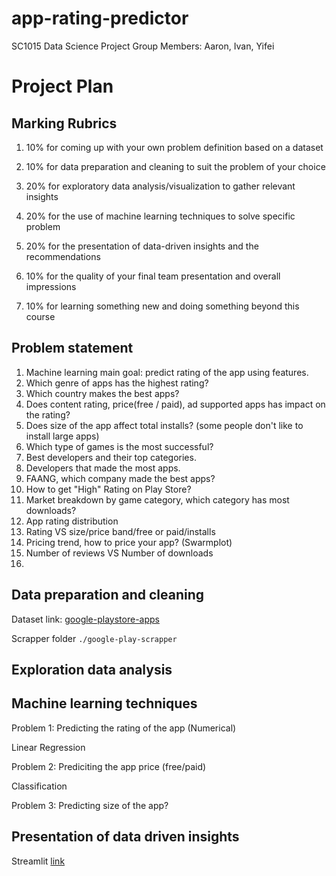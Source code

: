 # app-rating-predictor

SC1015 Data Science Project
Group Members: Aaron, Ivan, Yifei

# Project Plan

## Marking Rubrics

1. 10% for coming up with your own problem definition based on a dataset

2. 10% for data preparation and cleaning to suit the problem of your choice

3. 20% for exploratory data analysis/visualization to gather relevant insights

4. 20% for the use of machine learning techniques to solve specific problem

5. 20% for the presentation of data-driven insights and the recommendations

6. 10% for the quality of your final team presentation and overall impressions

7. 10% for learning something new and doing something beyond this course

## Problem statement

1. Machine learning main goal: predict rating of the app using features.
2. Which genre of apps has the highest rating?
3. Which country makes the best apps?
4. Does content rating, price(free / paid), ad supported apps has impact on the rating?
5. Does size of the app affect total installs? (some people don't like to install large apps)
6. Which type of games is the most successful?
7. Best developers and their top categories.
8. Developers that made the most apps.
9. FAANG, which company made the best apps?
10. How to get "High" Rating on Play Store?
11. Market breakdown by game category, which category has most downloads?
12. App rating distribution
13. Rating VS size/price band/free or paid/installs
14. Pricing trend, how to price your app?  (Swarmplot)
15. Number of reviews VS Number of downloads
16. 

## Data preparation and cleaning

Dataset link: [google-playstore-apps](https://www.kaggle.com/gauthamp10/google-playstore-apps)

Scrapper folder `./google-play-scrapper`

## Exploration data analysis

## Machine learning techniques

Problem 1: Predicting the rating of the app (Numerical)

Linear Regression

Problem 2: Prediciting the app price (free/paid)

Classification

Problem 3: Predicting size of the app?

## Presentation of data driven insights

Streamlit [link](https://limivann-app-rating-predictor.herokuapp.com/)
